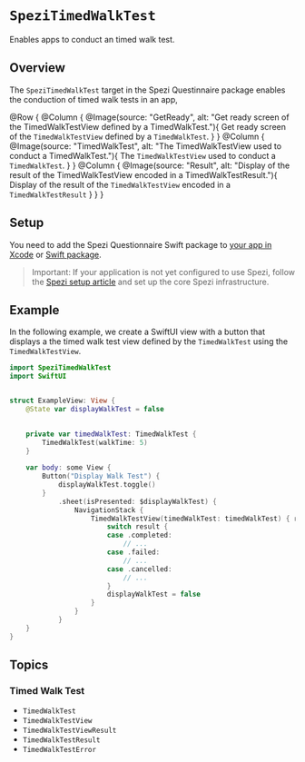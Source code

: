 # ``SpeziTimedWalkTest``

<!--
#
# This source file is part of the Stanford Spezi open source project
#
# SPDX-FileCopyrightText: 2023 Stanford University and the project authors (see CONTRIBUTORS.md)
#
# SPDX-License-Identifier: MIT
#       
-->

Enables apps to conduct an timed walk test.

## Overview

The `SpeziTimedWalkTest` target in the Spezi Questinnaire package enables the conduction of timed walk tests in an app,

@Row {
    @Column {
        @Image(source: "GetReady", alt: "Get ready screen of the TimedWalkTestView defined by a TimedWalkTest."){
            Get ready screen of the ``TimedWalkTestView`` defined by a ``TimedWalkTest``.
        }
    }
    @Column {
        @Image(source: "TimedWalkTest", alt: "The TimedWalkTestView used to conduct a TimedWalkTest."){
            The ``TimedWalkTestView`` used to conduct a ``TimedWalkTest``.
        }
    }
    @Column {
        @Image(source: "Result", alt: "Display of the result of the TimedWalkTestView encoded in a TimedWalkTestResult."){
            Display of the result of the ``TimedWalkTestView`` encoded in a ``TimedWalkTestResult``
        }
    }
}
            
## Setup

You need to add the Spezi Questionnaire Swift package to
[your app in Xcode](https://developer.apple.com/documentation/xcode/adding-package-dependencies-to-your-app) or
[Swift package](https://developer.apple.com/documentation/xcode/creating-a-standalone-swift-package-with-xcode#Add-a-dependency-on-another-Swift-package).

> Important: If your application is not yet configured to use Spezi, follow the [Spezi setup article](https://swiftpackageindex.com/stanfordspezi/spezi/documentation/spezi/initial-setup) and set up the core Spezi infrastructure.

## Example

In the following example, we create a SwiftUI view with a button that displays a the timed walk test view defined by the ``TimedWalkTest`` using the ``TimedWalkTestView``.

```swift
import SpeziTimedWalkTest
import SwiftUI


struct ExampleView: View {
    @State var displayWalkTest = false

    
    private var timedWalkTest: TimedWalkTest {
        TimedWalkTest(walkTime: 5)
    }
    
    var body: some View {
        Button("Display Walk Test") {
            displayWalkTest.toggle()
        }
            .sheet(isPresented: $displayWalkTest) {
                NavigationStack {
                    TimedWalkTestView(timedWalkTest: timedWalkTest) { result in
                        switch result {
                        case .completed:
                            // ...
                        case .failed:
                            // ...
                        case .cancelled:
                            // ...
                        }
                        displayWalkTest = false
                    }
                }
            }
    }
}
```

## Topics

### Timed Walk Test

- ``TimedWalkTest``
- ``TimedWalkTestView``
- ``TimedWalkTestViewResult``
- ``TimedWalkTestResult``
- ``TimedWalkTestError``
